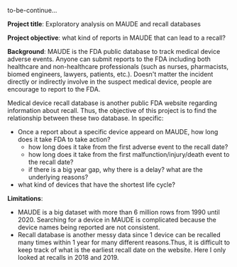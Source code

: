 to-be-continue...

__Project title__: Exploratory analysis on MAUDE and recall databases

__Project objective__: what kind of reports in MAUDE that can lead to a recall? 

__Background__: MAUDE is the FDA public database to track medical device adverse events. Anyone can submit reports to the FDA 
including both healthcare and non-healthcare professionals (such as nurses, pharmacists, biomed engineers, lawyers, patients, 
etc.). Doesn't matter the incident directly or indirectly involve in the suspect medical device, people are encourage to report to the FDA. 

Medical device recall database is another public FDA website regarding information about recall. Thus, the objective of this project
is to find the relationship between these two database. In specific:

- Once a report about a specific device appeard on MAUDE, how long does it take FDA to take action? 
  - how long does it take from the first adverse event to the recall date? 
  - how long does it take from the first malfunction/injury/death event to the recall date?
  - if there is a big year gap, why there is a delay? what are the underlying reasons?
- what kind of devices that have the shortest life cycle? 

__Limitations__:
- MAUDE is a big dataset with more than 6 million rows from 1990 until 2020. Searching for a device in MAUDE is complicated
because the device names being reported are not consistent.
- Recall database is another messy data since 1 device can be recalled many times within 1 year for many different reasons.Thus, 
it is difficult to keep track of what is the earliest recall date on the website. Here I only looked at recalls in 2018 and 2019. 
  
